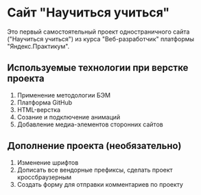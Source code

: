 # Сайт "Научиться учиться"
Это первый самостоятельный проект одностраничного сайта ("Научиться учиться") из курса "Веб-разработчик" платформы "Яндекс.Практикум".

## Используемые технологии при верстке проекта
1. Применение методологии БЭМ
2. Платформа GitHub
3. HTML-верстка
4. Созание и подключение анимаций
5. Добавление медиа-элементов сторонних сайтов

## Дополнение проекта (необязательно)
1. Изменение шрифтов
2. Дописать все вендорные префиксы, сделать проект кроссбраузерным
3. Создать форму для отправки комментариев по проекту
